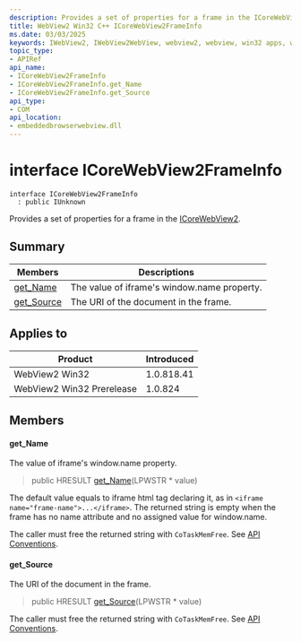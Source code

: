 ```yaml
---
description: Provides a set of properties for a frame in the ICoreWebView2.
title: WebView2 Win32 C++ ICoreWebView2FrameInfo
ms.date: 03/03/2025
keywords: IWebView2, IWebView2WebView, webview2, webview, win32 apps, win32, edge, ICoreWebView2, ICoreWebView2Controller, browser control, edge html, ICoreWebView2FrameInfo
topic_type: 
- APIRef
api_name:
- ICoreWebView2FrameInfo
- ICoreWebView2FrameInfo.get_Name
- ICoreWebView2FrameInfo.get_Source
api_type:
- COM
api_location:
- embeddedbrowserwebview.dll
---
```


# interface ICoreWebView2FrameInfo

```
interface ICoreWebView2FrameInfo
  : public IUnknown
```

Provides a set of properties for a frame in the [ICoreWebView2](icorewebview2.md#icorewebview2).

## Summary

 Members                        | Descriptions
--------------------------------|---------------------------------------------
[get_Name](#get_name) | The value of iframe's window.name property.
[get_Source](#get_source) | The URI of the document in the frame.

## Applies to

Product                         | Introduced
--------------------------------|---------------------------------------------
WebView2 Win32            |    1.0.818.41
WebView2 Win32 Prerelease |    1.0.824

## Members

#### get_Name

The value of iframe's window.name property.

> public HRESULT [get_Name](#get_name)(LPWSTR * value)

The default value equals to iframe html tag declaring it, as in `<iframe name="frame-name">...</iframe>`. The returned string is empty when the frame has no name attribute and no assigned value for window.name.

The caller must free the returned string with `CoTaskMemFree`. See [API Conventions](/microsoft-edge/webview2/concepts/win32-api-conventions#strings).

#### get_Source

The URI of the document in the frame.

> public HRESULT [get_Source](#get_source)(LPWSTR * value)

The caller must free the returned string with `CoTaskMemFree`. See [API Conventions](/microsoft-edge/webview2/concepts/win32-api-conventions#strings).

